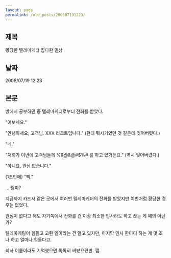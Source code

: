 ```yaml
---
layout: page
permalink: /old_posts/200807191223/
---
```


## 제목
황당한 텔레마케터 잡다한 일상

## 날짜
2008/07/19 12:23

## 본문
방에서 공부하던 중 텔레마케터로부터 전화를 받았다.

"여보세요."

"안녕하세요, 고객님. XXX 리조트입니다." (현대 뭐시기였던 것 같은데 잊어버렸다.)

"네."

"저희가 이번에 고객님들께 %&@&@#$%# 를 하고 있거든요." (역시 잊어버렸다.)

"아니요, 관심 없습니다."

(1초만에) "삑."


... 뭥미?

지금까지 카드사 같은 곳에서 여러번 텔레마케터의 전화를 받았지만 이번처럼 황당한 경우는 없었다.

관심이 없다고 해도 자기쪽에서 전화를 건 이상 최소한 인사라도 하고 끊는 게 예의 아닌가?

텔레마케팅이 힘들고 고된 일이라는 건 알고 있지만, 마지막 인사 한마디 하는 게 몇 초나 하고 얼마나 힘들다고.

회사 이름이라도 기억했으면 똑똑히 써놨으련만. 쩝.
